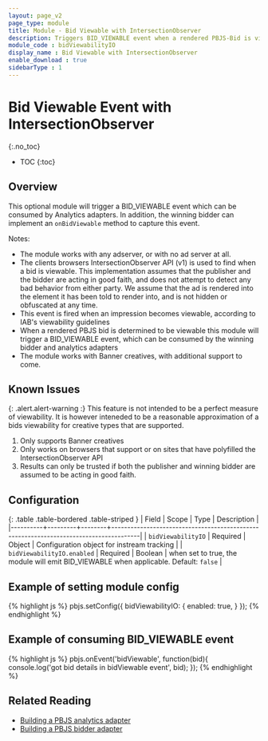```yaml
---
layout: page_v2
page_type: module
title: Module - Bid Viewable with IntersectionObserver
description: Triggers BID_VIEWABLE event when a rendered PBJS-Bid is viewable according to an approximation of IAB viewability criteria
module_code : bidViewabilityIO
display_name : Bid Viewable with IntersectionObserver
enable_download : true
sidebarType : 1
---
```


# Bid Viewable Event with IntersectionObserver
{:.no_toc}

* TOC
{:toc}

## Overview

This optional module will trigger a BID_VIEWABLE event which can be consumed by Analytics adapters. In addition, the winning bidder can implement an `onBidViewable` method to capture this event.


Notes:
- The module works with any adserver, or with no ad server at all.
- The clients browsers IntersectionObserver API (v1) is used to find when a bid is viewable. This implementation assumes that the publisher and the bidder are acting in good faith, and does not attempt to detect any bad behavior from either party. We assume that the ad is rendered into the element it has been told to render into, and is not hidden or obfuscated at any time.
- This event is fired when an impression becomes viewable, according to IAB's viewability guidelines
- When a rendered PBJS bid is determined to be viewable this module will trigger a BID_VIEWABLE event, which can be consumed by the winning bidder and analytics adapters
- The module works with Banner creatives, with additional support to come.

## Known Issues

{: .alert.alert-warning :}
This feature is not intended to be a perfect measure of viewability. It is however inteneded to be a reasonable approximation of a bids viewability for creative types that are supported.

1. Only supports Banner creatives
2. Only works on browsers that support or on sites that have polyfilled the IntersectionObserver API
3. Results can only be trusted if both the publisher and winning bidder are assumed to be acting in good faith.

## Configuration

{: .table .table-bordered .table-striped }
| Field    | Scope   | Type   | Description                                                                           |
|----------+---------+--------+---------------------------------------------------------------------------------------|
| `bidViewabilityIO` | Required | Object | Configuration object for instream tracking |
| `bidViewabilityIO.enabled` | Required | Boolean | when set to true, the module will emit BID_VIEWABLE when applicable. Default: `false` |

## Example of setting module config
{% highlight js %}
	pbjs.setConfig({
        bidViewabilityIO: {
            enabled: true,
        }
    });
{% endhighlight %}

## Example of consuming BID_VIEWABLE event
{% highlight js %}
	pbjs.onEvent('bidViewable', function(bid){
		console.log('got bid details in bidViewable event', bid);
	});
{% endhighlight %}

## Related Reading

- [Building a PBJS analytics adapter](/dev-docs/integrate-with-the-prebid-analytics-api.html)
- [Building a PBJS bidder adapter](/dev-docs/bidder-adaptor.html)
